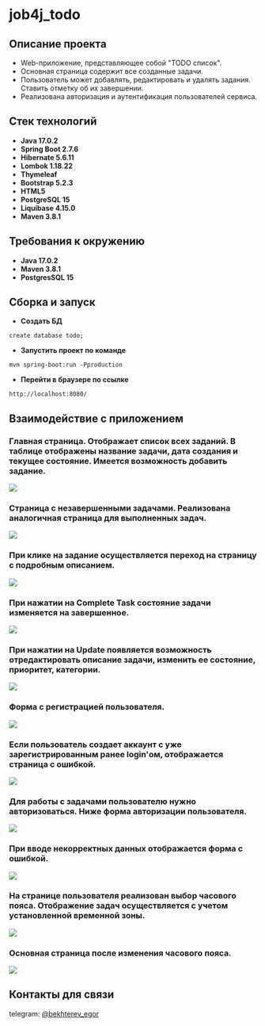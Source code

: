 # job4j_todo

## Описание проекта

* Web-приложение, представляющее собой "TODO список".
* Основная страница содержит все созданные задачи.
* Пользователь может добавлять, редактировать и удалять задания. Ставить отметку об их завершении.
* Реализована авторизация и аутентификация пользователей сервиса.

## Стек технологий

- **Java 17.0.2**
- **Spring Boot 2.7.6**
- **Hibernate 5.6.11**
- **Lombok 1.18.22**
- **Thymeleaf**
- **Bootstrap 5.2.3**
- **HTML5**
- **PostgreSQL 15**
- **Liquibase 4.15.0**
- **Maven 3.8.1**

## Требования к окружению

- **Java 17.0.2**
- **Maven 3.8.1**
- **PostgresSQL 15**

## Сборка и запуск

- **Создать БД**

``` 
create database todo;
```

- **Запустить проект по команде**

``` 
mvn spring-boot:run -Pproduction
```

- **Перейти в браузере по ссылке**

``` 
http://localhost:8080/
```

## Взаимодействие с приложением

### Главная страница. Отображает список всех заданий. В таблице отображены название задачи, дата создания и текущее состояние. Имеется возможность добавить задание.
![](images/1.png)

### Страница с незавершенными задачами. Реализована аналогичная страница для выполненных задач.
![](images/2.png)

### При клике на задание осуществляется переход на страницу с подробным описанием.
![](images/3.png)

### При нажатии на Complete Task состояние задачи изменяется на завершенное.
![](images/4.png)

### При нажатии на Update появляется возможность отредактировать описание задачи, изменить ее состояние, приоритет, категории.
![](images/5.png)

### Форма с регистрацией пользователя.
![](images/8.png)

### Если пользователь создает аккаунт с уже зарегистрированным ранее login'ом, отображается страница с ошибкой.
![](images/9.png)

### Для работы с задачами пользователю нужно авторизоваться. Ниже форма авторизации пользователя.
![](images/10.png)

### При вводе некорректных данных отображается форма с ошибкой.
![](images/11.png)

### На странице пользователя реализован выбор часового пояса. Отображение задач осуществляется с учетом установленной временной зоны.
![](images/12.png)

### Основная страница после изменения часового пояса.
![](images/13.png)

## Контакты для связи
telegram: <a href="https://t.me/bekhterev_egor" target="blank">@bekhterev_egor</a>

